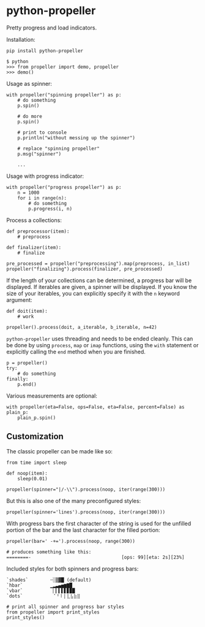 python-propeller
================

Pretty progress and load indicators.

Installation:

    pip install python-propeller

    $ python
    >>> from propeller import demo, propeller
    >>> demo()

Usage as spinner:

    with propeller("spinning propeller") as p:
        # do something
        p.spin()

        # do more
        p.spin()

        # print to console
        p.println("without messing up the spinner")

        # replace "spinning propeller"
        p.msg("spinner")

        ...


Usage with progress indicator:

    with propeller("progress propeller") as p:
        n = 1000
        for i in range(n):
            # do something
            p.progress(i, n)


Process a collections:

    def preprocessor(item):
        # preprocess

    def finalizer(item):
        # finalize

    pre_processed = propeller("preprocessing").map(preprocess, in_list)
    propeller("finalizing").process(finalizer, pre_processed)


If the length of your collections can be determined, a progress bar will be
displayed. If iterables are given, a spinner will be displayed. If you know
the size of your iterables, you can explicitly specify it with the `n`
keyword argument:

    def doit(item):
        # work

    propeller().process(doit, a_iterable, b_iterable, n=42)


`python-propeller` uses threading and needs to be ended cleanly. This can be
done by using `process`, `map` or `imap` functions, using the `with` statement
or explicitly calling the `end` method when you are finished.

    p = propeller()
    try:
        # do something
    finally:
        p.end()


Various measurements are optional:

    with propeller(eta=False, ops=False, eta=False, percent=False) as plain_p:
        plain_p.spin()


Customization
-------------

The classic propeller can be made like so:

    from time import sleep

    def noop(item):
        sleep(0.01)

    propeller(spinner="|/-\\").process(noop, iter(range(300)))


But this is also one of the many preconfigured styles:

    propeller(spinner='lines').process(noop, iter(range(300)))


With progress bars the first character of the string is used for the unfilled
portion of the bar and the last character for the filled portion:

    propeller(bar=' -+=').process(noop, range(300))

    # produces something like this:
    ========-                                 [ops: 99][eta: 2s][23%]


Included styles for both spinners and progress bars:

    `shades`        ┄░▒▓█ (default)
    `hbar`          ▁▂▃▄▅▆▇█
    `vbar`           ▏▎▍▌▋▊▉█
    `dots`          ⠀⠁⠃⠇⡇⣇⣧⣷⣿

    # print all spinner and progress bar styles
    from propeller import print_styles
    print_styles()
